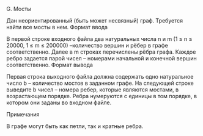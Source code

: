 G. Мосты

Дан неориентированный (быть может несвязный) граф. Требуется найти все мосты в нем.
Формат ввода

В первой строке входного файла два натуральных числа n и m (1 ≤ n ≤ 20000, 1 ≤ m ≤ 200000) –количество вершин и рёбер в графе соответственно. Далее в m строках перечислены рёбра графа. Каждое ребро задается парой чисел – номерами начальной и конечной вершин соответственно.
Формат вывода

Первая строка выходного файла должна содержать одно натуральное число b – количество мостов в заданном графе. На следующей строке выведите b чисел – номера ребер, которые являются мостами, в возрастающем порядке. Ребра нумеруются с единицы в том порядке, в котором они заданы во входном файле. 

Примечания

В графе могут быть как петли, так и кратные ребра.